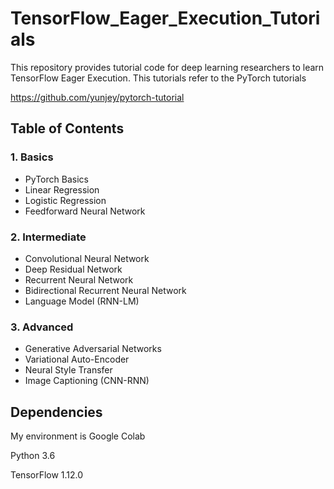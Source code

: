 # TensorFlow_Eager_Execution_Tutorials

This repository provides tutorial code for deep learning researchers to learn TensorFlow Eager Execution. This tutorials refer to the PyTorch tutorials 

https://github.com/yunjey/pytorch-tutorial



## Table of Contents
### 1. Basics
* PyTorch Basics
* Linear Regression
* Logistic Regression
* Feedforward Neural Network

### 2. Intermediate
* Convolutional Neural Network
* Deep Residual Network
* Recurrent Neural Network
* Bidirectional Recurrent Neural Network
* Language Model (RNN-LM)

### 3. Advanced
* Generative Adversarial Networks
* Variational Auto-Encoder
* Neural Style Transfer
* Image Captioning (CNN-RNN)




## Dependencies
My environment is Google Colab

Python 3.6 

TensorFlow 1.12.0

